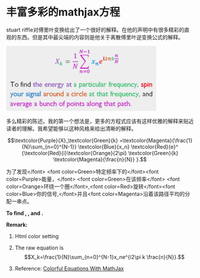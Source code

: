 # 丰富多彩的mathjax方程

stuart riffle对傅里叶变换给出了一个很好的解释。在他的声明中有很多精彩的直观的东西。但是其中最尖端的内容则是他关于离散傅里叶逆变换公式的解释。

![Mou icon](figure1.png)

多么精彩的陈述。我的第一个想法是，更多的方程式应该有这样优雅的解释来贴近读者的理解。我希望能够以这种风格来给出清晰的解释。

$$\textcolor{Purple}{X}_\textcolor{Green}{k}
=\textcolor{Magenta}{\frac{1}{N}\sum_{n=0}^{N-1}}
\textcolor{Blue}{x_n}
\textcolor{Red}{e}^
{\textcolor{Red}{i}\textcolor{Orange}{2\pi} 
\textcolor{Green}{k}
\textcolor{Magenta}{\frac{n}{N}}
}.$$

为了发现&lt;/font&gt; &lt;font color=Green&gt;特定频率下的&lt;/font&gt;&lt;font color=Purple&gt;能量，&lt;/font&gt; &lt;font color=Green&gt;在该频率&lt;/font&gt; &lt;font color=Orange&gt;环绕一个圈&lt;/font&gt;,&lt;font color=Red&gt;旋转&lt;/font&gt;&lt;font color=Blue&gt;你的信号,&lt;/font&gt;并且&lt;font color=Magenta&gt;沿着该路径平均的分配一串点。

**To find   ,    , and .**

**Remark:**

1.  Html color setting

2.  The raw equation is $$X_k=\frac{1}{N}\sum_{n=0}^{N-1}x_ne^{i2\pi k \frac{n}{N}}.$$

3.  Reference: [Colorful Equations With MathJax](http://adereth.github.io/blog/2013/11/29/colorful-equations/)